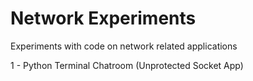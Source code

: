 # Network Experiments
Experiments with code on network related applications

1 - Python Terminal Chatroom (Unprotected Socket App)
